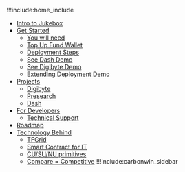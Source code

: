 !!!include:home_include
- [Intro to Jukebox](@about_jukebox)
- [Get Started](@get_started)
    - [You will need](@you_need)
    - [Top Up Fund Wallet](@fund_wallet)
    - [Deployment Steps](@deployment_steps)
    - [See Dash Demo](@jukebox_demo)
    - [See Digibyte Demo](@deploy_digibyte)
    - [Extending Deployment Demo](@extend_deployment)
- [Projects](@projects)
    - [Digibyte](@digibyte)
    - [Presearch](@presearch)
    - [Dash](@dash)
- [For Developers](@for_developers)
    - [Technical Support](@tech_support)
- [Roadmap](@roadmap)
- [Technology Behind](@technology)
    - [TFGrid](@zos)
    - [Smart Contract for IT](@smartcontract_it)
    - [CU/SU/NU primitives](@tfgrid_primitives)
    - [Compare = Competitive](@funding:tf_compare)
!!!include:carbonwin_sidebar

<!-- - [Get started](@get_started) -->